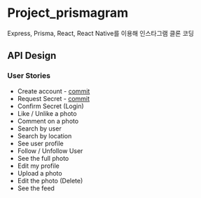 # **Project_prismagram**

Express, Prisma, React, React Native를 이용해 인스타그램 클론 코딩

## **API Design**

### User Stories

- Create account - [commit](https://github.com/fullyalive/project_prismagram/commit/774930d781c929dcf386fa2fa307dc8f6c16a9bb)
- Request Secret - [commit](https://github.com/fullyalive/project_prismagram/commit/d4446044d0348ed28f40f7501ae1bac2d0dd9091)
- Confirm Secret (Login)
- Like / Unlike a photo
- Comment on a photo
- Search by user
- Search by location
- See user profile
- Follow / Unfollow User
- See the full photo
- Edit my profile
- Upload a photo
- Edit the photo (Delete)
- See the feed
